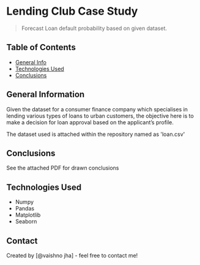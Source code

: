 # Lending Club Case Study
> Forecast Loan default probability based on given dataset.


## Table of Contents
* [General Info](#general-information)
* [Technologies Used](#technologies-used)
* [Conclusions](#conclusions)


## General Information
Given the dataset for a consumer finance company which specialises in lending various types of loans to urban customers,
the objective here is to  make a decision for loan approval based on the applicant’s profile.

The dataset used is attached within the repository named as 'loan.csv'

## Conclusions
See the attached PDF for drawn conclusions

## Technologies Used
- Numpy
- Pandas
- Matplotlib
- Seaborn

## Contact
Created by [@vaishno jha] - feel free to contact me!

